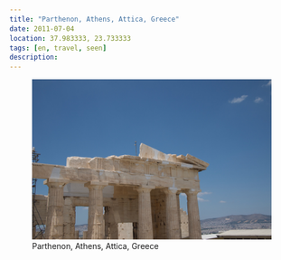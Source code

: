 ```yaml
---
title: "Parthenon, ‎⁨Athens⁩, ⁨Attica⁩, ⁨Greece⁩"
date: 2011-07-04
location: 37.983333, 23.733333
tags: [en, travel, seen]
description: 
---
```


<figure>
  <img src="/assets/img/2011-07-04-parthenon-athens-attica-greece.jpeg" alt="Parthenon, ‎⁨Athens⁩, ⁨Attica⁩, ⁨Greece⁩">
  <figcaption>Parthenon, ‎⁨Athens⁩, ⁨Attica⁩, ⁨Greece⁩</figcaption>
</figure>
